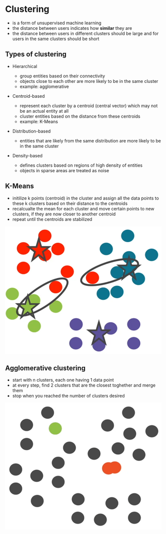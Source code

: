 # Clustering

- is a form of unsupervised machine learning
- the distance between users indicates how __similar__ they are
- the distance between users in different clusters should be large and for users in the same clusters should be short

## Types of clustering
- Hierarchical
    - group entities based on their connectivity
    - objects close to each other are more likely to be in the same cluster
    - example: agglomerative

- Centroid-based
    - represent each cluster by a centroid (central vector) which may not be an actual entity at all
    - cluster entities based on the distance from these centroids
    - example: K-Means

- Distribution-based
    - entities that are likely from the same distribution are more likely to be in the same cluster

- Density-based
    - defines clusters based on regions of high density of entities
    - objects in sparse areas are treated as noise

## K-Means

- initilize k points (centroid) in the cluster and assign all the data points to these k clusters based on their distance to the centroids
- recalcualte the mean for each cluster and move certain points to new clusters, if they are now closer to another centroid
- repeat until the centroids are stabilized

![](images/clustering/kmeans.png)

## Agglomerative clustering

- start with n clusters, each one having 1 data point
- at every step, find 2 clusters that are the closest toghether and merge them
- stop when you reached the number of clusters desired

![](images/clustering/hierarchical.png)